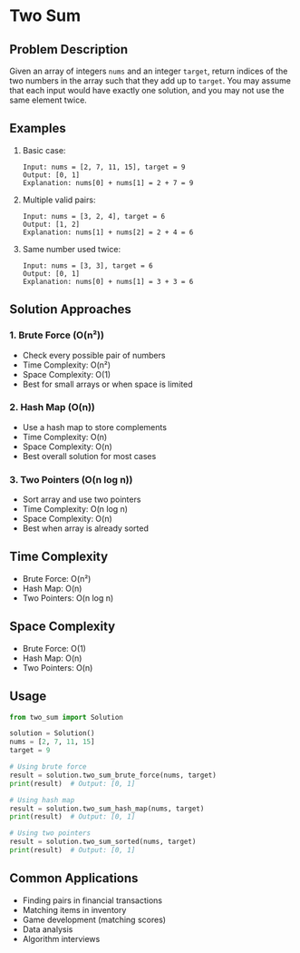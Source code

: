 # Two Sum

## Problem Description
Given an array of integers `nums` and an integer `target`, return indices of the two numbers in the array such that they add up to `target`. You may assume that each input would have exactly one solution, and you may not use the same element twice.

## Examples
1. Basic case:
   ```
   Input: nums = [2, 7, 11, 15], target = 9
   Output: [0, 1]
   Explanation: nums[0] + nums[1] = 2 + 7 = 9
   ```

2. Multiple valid pairs:
   ```
   Input: nums = [3, 2, 4], target = 6
   Output: [1, 2]
   Explanation: nums[1] + nums[2] = 2 + 4 = 6
   ```

3. Same number used twice:
   ```
   Input: nums = [3, 3], target = 6
   Output: [0, 1]
   Explanation: nums[0] + nums[1] = 3 + 3 = 6
   ```

## Solution Approaches

### 1. Brute Force (O(n²))
- Check every possible pair of numbers
- Time Complexity: O(n²)
- Space Complexity: O(1)
- Best for small arrays or when space is limited

### 2. Hash Map (O(n))
- Use a hash map to store complements
- Time Complexity: O(n)
- Space Complexity: O(n)
- Best overall solution for most cases

### 3. Two Pointers (O(n log n))
- Sort array and use two pointers
- Time Complexity: O(n log n)
- Space Complexity: O(n)
- Best when array is already sorted

## Time Complexity
- Brute Force: O(n²)
- Hash Map: O(n)
- Two Pointers: O(n log n)

## Space Complexity
- Brute Force: O(1)
- Hash Map: O(n)
- Two Pointers: O(n)

## Usage
```python
from two_sum import Solution

solution = Solution()
nums = [2, 7, 11, 15]
target = 9

# Using brute force
result = solution.two_sum_brute_force(nums, target)
print(result)  # Output: [0, 1]

# Using hash map
result = solution.two_sum_hash_map(nums, target)
print(result)  # Output: [0, 1]

# Using two pointers
result = solution.two_sum_sorted(nums, target)
print(result)  # Output: [0, 1]
```

## Common Applications
- Finding pairs in financial transactions
- Matching items in inventory
- Game development (matching scores)
- Data analysis
- Algorithm interviews 